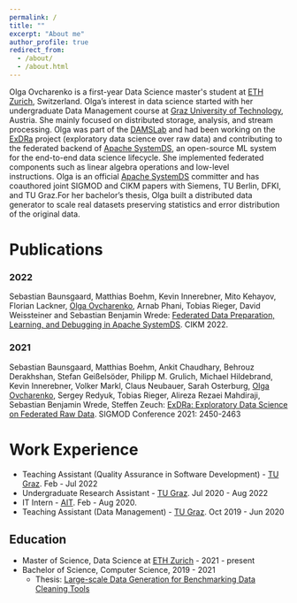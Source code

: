 ```yaml
---
permalink: /
title: ""
excerpt: "About me"
author_profile: true
redirect_from: 
  - /about/
  - /about.html
---
```


Olga Ovcharenko is a first-year Data Science master's student at [ETH Zurich](https://ethz.ch/de.html), Switzerland. Olga’s interest in data science started with her undergraduate Data Management course at [Graz University of Technology](https://www.tugraz.at/home/), Austria. She mainly focused on distributed storage, analysis, and stream processing. Olga was part of the [DAMSLab](https://damslab.github.io) and had been working on the [ExDRa](https://www.exdra.de) project (exploratory data science over raw data) and contributing to the federated backend of [Apache SystemDS](https://systemds.apache.org/), an open-source ML system for the end-to-end data science lifecycle. She implemented federated components such as linear algebra operations and low-level instructions. Olga is an official [Apache SystemDS](https://systemds.apache.org/) committer and has coauthored joint SIGMOD and CIKM papers with Siemens, TU Berlin, DFKI, and TU Graz.For her bachelor’s thesis, Olga built a distributed data generator to scale real datasets preserving statistics and error distribution of the original data.
<!-- As a continuation of her research work, Olga is currently collaborating with [Prof. Theodoros (Theo) Rekatsinas](https://thodrek.github.io) in the Systems Lab at ETH Zurich.  -->

Publications
======
### 2022 

Sebastian Baunsgaard, Matthias Boehm, Kevin Innerebner, Mito Kehayov, Florian Lackner, [Olga Ovcharenko](.), Arnab Phani, Tobias Rieger, David Weissteiner and Sebastian Benjamin Wrede: [Federated Data Preparation, Learning, and Debugging in Apache SystemDS](). CIKM 2022.


### 2021

Sebastian Baunsgaard, Matthias Boehm, Ankit Chaudhary, Behrouz Derakhshan, Stefan Geißelsöder, Philipp M. Grulich, Michael Hildebrand, Kevin Innerebner, Volker Markl, Claus Neubauer, Sarah Osterburg, [Olga Ovcharenko](.), Sergey Redyuk, Tobias Rieger, Alireza Rezaei Mahdiraji, Sebastian Benjamin Wrede, Steffen Zeuch:
[ExDRa: Exploratory Data Science on Federated Raw Data](https://dl.acm.org/doi/10.1145/3448016.3457549).
SIGMOD Conference 2021: 2450-2463

Work Experience
======
- Teaching Assistant (Quality Assurance in Software Development) - [TU Graz](https://www.tugraz.at/home/). Feb - Jul 2022 
- Undergraduate Research Assistant - [TU Graz](https://www.tugraz.at/home/). Jul 2020 - Aug 2022
- IT Intern - [AIT](http://ait.co.at). Feb - Aug 2020.
- Teaching Assistant (Data Management) - [TU Graz](https://www.tugraz.at/home/). Oct 2019 - Jun 2020

Education
------
- Master of Science, Data Science at [ETH Zurich](https://ethz.ch/de.html) - 2021 - present
- Bachelor of Science, Computer Science, 2019 - 2021
  - Thesis: [Large-scale Data Generation for Benchmarking Data Cleaning Tools](https://github.com/OlgaOvcharenko/BT_Doc/blob/main/OlgaOvcharenko_BT.pdf)
